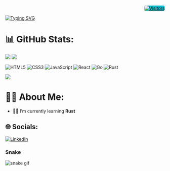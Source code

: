<p align="right">
  <a href="https://github.com/Mainm0e">
    <img alt="Visitors" src="https://visitor-badge.laobi.icu/badge?page_id=Mainm0e" 
    style="border-radius: 5px; background-color: #00BDCFFF; color: black; font-size: 14px;">
  </a>
</p>

[![Typing SVG](https://readme-typing-svg.herokuapp.com?font=Kalam&weight=700&size=36&pause=1000&color=00BDCF&background=FF300000&center=true&vCenter=true&width=800&height=75&lines=Hi%2C+I'm+Mainm0e;Code%2C+coffee%2C+and+a+sprinkle+of+creativity+%E2%98%95%EF%B8%8F)](https://git.io/typing-svg)

# 📊 GitHub Stats:
![](https://github-readme-stats.vercel.app/api?username=Mainm0e&theme=tokyonight&hide_border=true&include_all_commits=true&count_private=true)
![](https://github-readme-streak-stats.herokuapp.com/?user=Mainm0e&theme=tokyonight&hide_border=true)

![HTML5](https://img.shields.io/badge/html5-%23E34F26.svg?style=for-the-badge&logo=html5&logoColor=white) 
![CSS3](https://img.shields.io/badge/css3-%231572B6.svg?style=for-the-badge&logo=css3&logoColor=white)
![JavaScript](https://img.shields.io/badge/javascript-%23323330.svg?style=for-the-badge&logo=javascript&logoColor=%23F7DF1E)
![React](https://img.shields.io/badge/react-%2320232a.svg?style=for-the-badge&logo=react&logoColor=%2361DAFB)
![Go](https://img.shields.io/badge/go-%2300ADD8.svg?style=for-the-badge&logo=go&logoColor=white)
![Rust](https://img.shields.io/badge/rust-%23000000.svg?style=for-the-badge&logo=rust&logoColor=white)

![](https://github-readme-stats.vercel.app/api/top-langs/?username=Mainm0e&theme=tokyonight&hide_border=true&include_all_commits=true&count_private=true&layout=compact)


# 🧑🏽 About Me:

- 👨‍💻 I’m currently learning **Rust**


## 🌐 Socials:
[![LinkedIn](https://img.shields.io/badge/LinkedIn-%230077B5.svg?logo=linkedin&logoColor=white)](https://www.linkedin.com/in/adithep-tamwisai-3b0a7525b/) 


###  Snake
![snake gif](https://github.com/Mainm0e/Mainm0e/blob/output/github-contribution-grid-snake.gif)


